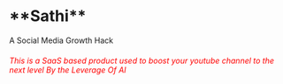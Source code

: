 <h1>**Sathi**</h1> A Social Media Growth Hack

<h6  style="color:red" >This is a SaaS based product used to boost your youtube channel to the next level By the Leverage Of AI  </h6>
